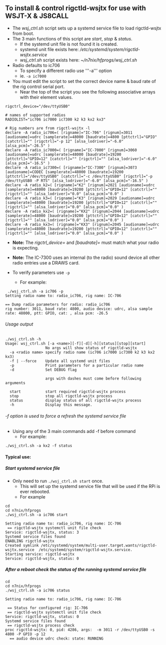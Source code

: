 ## To install & control rigctld-wsjtx for use with WSJT-X & JS8CALL

* The _wsj_ctrl.sh_ script sets up a systemd service file to load rigctld-wsjtx from boot.
* The 3 main functions of this script are _start_, _stop_ & _status_.
  * If the systemd unit file is not found it is created.
  * systemd unit file exists here: _/etc/systemd/system/rigctld-wsjtx.service_
  * _wsj_ctrl.sh_ script exists here: _~/n7nix/hfprogs/wsj_ctrl.sh_
* Radio defaults to ic706
  * To specify a different radio use '''-a''' option
  * ie. ```-a ic7000```
* You must edit the script to set the correct device name & baud rate of the rig control serial port.
  * Near the top of the script you see the following associative arrays with their element values.

```
rigctrl_device="/dev/ttyUSB0"

# names of supported radios
RADIOLIST="ic706 ic7000 ic7300 k2 k3 kx2 kx3"

# Rig numbers are from rigctl-wsjtx -l
declare -A radio_ic706=( [rigname]="IC-706" [rignum]=3011 [audioname]=udrc [samplerate]=48000 [baudrate]=4800 [pttctrl]="GPIO" [catctrl]="" [rigctrl]="-p 12" [alsa_lodriver]="-6.0" [alsa_pcm]="-26.5" )
declare -A radio_ic7000=( [rigname]="IC-7000" [rignum]=3060 [audioname]=udrc [samplerate]=48000 [baudrate]=19200 [pttctrl]="GPIO=12" [catctrl]="" [rigctrl]="" [alsa_lodriver]="-6.0" [alsa_pcm]="-16.5" )
declare -A radio_ic7300=( [rigname]="IC-7300" [rignum]=3073 [audioname]=CODEC [samplerate]=48000 [baudrate]=19200 [pttctrl]="/dev/ttyUSB0" [catctrl]="-c /dev/ttyUSB0" [rigctrl]="-p /dev/ttyUSB0 -P RTS" [alsa_lodriver]="-6.0" [alsa_pcm]="-16.5" )
declare -A radio_k2=( [rigname]="K2" [rignum]=2021 [audioname]=udrc [samplerate]=48000 [baudrate]=19200 [pttctrl]="GPIO=12" [catctrl]="" [rigctrl]="" [alsa_lodriver]="0.0" [alsa_pcm]="0.0" )
declare -A radio_k3=( [rigname]="K3" [rignum]=2029 [audioname]=udrc [samplerate]=48000 [baudrate]=19200 [pttctrl]="GPIO=12" [catctrl]="" [rigctrl]="" [alsa_lodriver]="0.0" [alsa_pcm]="0.0" )
declare -A radio_kx2=( [rigname]="KX2" [rignum]=2044 [audioname]=udrc [samplerate]=48000 [baudrate]=19200 [pttctrl]="GPIO=12" [catctrl]="" [rigctrl]="" [alsa_lodriver]="0.0" [alsa_pcm]="0.0" )
declare -A radio_kx3=( [rigname]="KX3" [rignum]=2045 [audioname]=udrc [samplerate]=48000 [baudrate]=19200 [pttctrl]="GPIO=12" [catctrl]="" [rigctrl]="" [alsa_lodriver]="0.0" [alsa_pcm]="0.0" )
```
* **Note:** The _rigctrl_device=_ and _[baudrate]=_ must match what your radio is expecting.
* **Note:** The IC-7300 uses an internal (to the radio) sound device all other radio entries use a DRAWS card.

* To verify parameters use ```-p```
  * For example:
```
 ./wsj_ctrl.sh -a ic706 -p
Setting radio name to: radio_ic706, rig name: IC-706

== Dump radio parameters for radio: radio_ic706
rig number: 3011, baud rate: 4800, audio device: udrc, alsa sample rate: 48000, ptt: GPIO, cat: , alsa pcm: -26.5
```

###### Usage output
```
./wsj_ctrl.sh -h
Usage: wsj_ctrl.sh [-a <name>][-f][-d][-h][status][stop][start]
                  No args will show status of rigctld-wsjtx
  -a <radio name> specify radio name (ic706 ic7000 ic7300 k2 k3 kx2 kx3)
  -f | --force    Update all systemd unit files
  -p              Print parameters for a particular radio name
  -d              Set DEBUG flag

                  args with dashes must come before following arguments

  start           start required rigctld-wsjtx process
  stop            stop all rigctld-wsjtx process
  status          display status of all rigctld-wsjtx process
  -h              Display this message.
```

###### -f option is used to force a refresh the systemd service file
* Using any of the 3 main commands add -f before command
  * For example:
```
./wsj_ctrl.sh -a kx2 -f status
```

#### Typical use:

##### Start systemd service file

* Only need to run ```./wsj_ctrl.sh start``` once.
  * This will set up the systemd service file that will be used if the RPi is ever rebooted.
  * For example

```
cd
cd n7nix/hfprogs
./wsj_ctrl.sh -a ic706 start

Setting radio name to: radio_ic706, rig name: IC-706
 == rigctld-wsjtx systemctl unit file check
Service: rigctld-wsjtx, status: 3
Systemd service files found
ENABLING rigctld-wsjtx
Created symlink /etc/systemd/system/multi-user.target.wants/rigctld-wsjtx.service  /etc/systemd/system/rigctld-wsjtx.service.
Starting service: rigctld-wsjtx
Service: rigctld-wsjtx, status: 0
```

##### After a reboot check the status of the running systemd service file

```
cd
cd n7nix/hfprogs
./wsj_ctrl.sh -a ic706 status

Setting radio name to: radio_ic706, rig name: IC-706

 == Status for configured rig: IC-706
 == rigctld-wsjtx systemctl unit file check
Service: rigctld-wsjtx, status: 0
Systemd service files found
 == rigctld-wsjtx process check
proc rigctld-wsjtx: 0, pid: 4286, args:  -m 3011 -r /dev/ttyUSB0 -s 4800 -P GPIO -p 12
  == audio device udrc check: state: RUNNING
```
